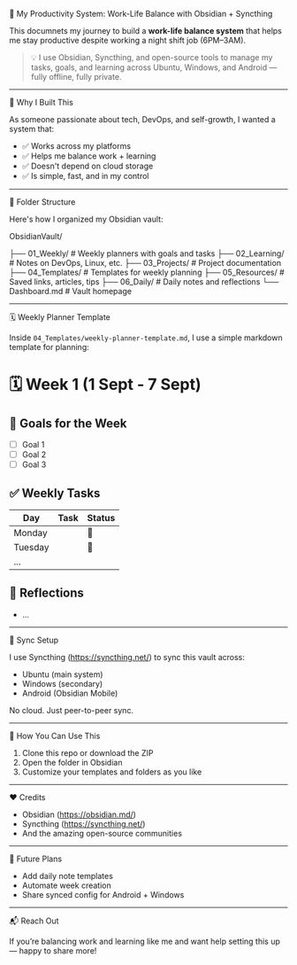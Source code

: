 🧠 My Productivity System: Work-Life Balance with Obsidian + Syncthing

This documnets my journey to build a **work-life balance system** that helps me stay productive despite working a night shift job (6PM–3AM).

> 💡 I use Obsidian, Syncthing, and open-source tools to manage my tasks, goals, and learning across Ubuntu, Windows, and Android — fully offline, fully private.

---

🔧 Why I Built This

As someone passionate about tech, DevOps, and self-growth, I wanted a system that:

- ✅ Works across my platforms
- ✅ Helps me balance work + learning
- ✅ Doesn't depend on cloud storage
- ✅ Is simple, fast, and in my control

---

📂 Folder Structure

Here's how I organized my Obsidian vault:

ObsidianVault/

├── 01_Weekly/          # Weekly planners with goals and tasks
├── 02_Learning/        # Notes on DevOps, Linux, etc.
├── 03_Projects/        # Project documentation
├── 04_Templates/       # Templates for weekly planning
├── 05_Resources/       # Saved links, articles, tips
├── 06_Daily/           # Daily notes and reflections
└── Dashboard.md        # Vault homepage

---

🗓️ Weekly Planner Template

Inside `04_Templates/weekly-planner-template.md`, I use a simple markdown template for planning:

# 🗓️ Week 1 (1 Sept - 7 Sept)

## 🎯 Goals for the Week
- [ ] Goal 1
- [ ] Goal 2
- [ ] Goal 3

## ✅ Weekly Tasks

| Day       | Task               | Status |
|-----------|--------------------|--------|
| Monday    |                    | 🔲     |
| Tuesday   |                    | 🔲     |
| ...       |                    |        |

## 🧠 Reflections
- ...

---

🔁 Sync Setup

I use Syncthing (https://syncthing.net/) to sync this vault across:

- Ubuntu (main system)
- Windows (secondary)
- Android (Obsidian Mobile)

No cloud. Just peer-to-peer sync.

---

🚀 How You Can Use This

1. Clone this repo or download the ZIP
2. Open the folder in Obsidian
3. Customize your templates and folders as you like

---

❤️ Credits

- Obsidian (https://obsidian.md/)
- Syncthing (https://syncthing.net/)
- And the amazing open-source communities

---

🧩 Future Plans

- Add daily note templates
- Automate week creation
- Share synced config for Android + Windows

---

📬 Reach Out

If you’re balancing work and learning like me and want help setting this up — happy to share more!
